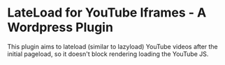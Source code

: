 # LateLoad for YouTube Iframes - A Wordpress Plugin
This plugin aims to lateload (similar to lazyload) YouTube videos after the initial pageload, so it doesn't block rendering loading the YouTube JS.
